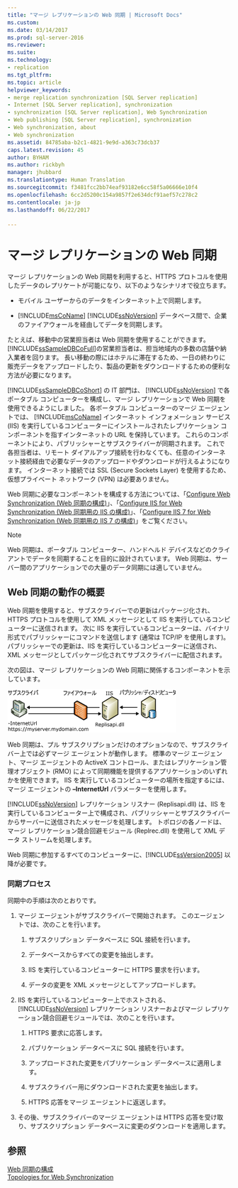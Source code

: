 ```yaml
---
title: "マージ レプリケーションの Web 同期 | Microsoft Docs"
ms.custom: 
ms.date: 03/14/2017
ms.prod: sql-server-2016
ms.reviewer: 
ms.suite: 
ms.technology:
- replication
ms.tgt_pltfrm: 
ms.topic: article
helpviewer_keywords:
- merge replication synchronization [SQL Server replication]
- Internet [SQL Server replication], synchronization
- synchronization [SQL Server replication], Web Synchronization
- Web publishing [SQL Server replication], synchronization
- Web synchronization, about
- Web synchronization
ms.assetid: 84785aba-b2c1-4821-9e9d-a363c73dcb37
caps.latest.revision: 45
author: BYHAM
ms.author: rickbyh
manager: jhubbard
ms.translationtype: Human Translation
ms.sourcegitcommit: f3481fcc2bb74eaf93182e6cc58f5a06666e10f4
ms.openlocfilehash: 6cc2d5200c154a9857f2e634dcf91aef57c278c2
ms.contentlocale: ja-jp
ms.lasthandoff: 06/22/2017

---
```

# <a name="web-synchronization-for-merge-replication"></a>マージ レプリケーションの Web 同期
  マージ レプリケーションの Web 同期を利用すると、HTTPS プロトコルを使用したデータのレプリケートが可能になり、以下のようなシナリオで役立ちます。  
  
-   モバイル ユーザーからのデータをインターネット上で同期します。  
  
-   [!INCLUDE[msCoName](../../includes/msconame-md.md)] [!INCLUDE[ssNoVersion](../../includes/ssnoversion-md.md)] データベース間で、企業のファイアウォールを経由してデータを同期します。  
  
 たとえば、移動中の営業担当者は Web 同期を使用することができます。 [!INCLUDE[ssSampleDBCoFull](../../includes/sssampledbcofull-md.md)]の営業担当者は、担当地域内の多数の店舗や納入業者を回ります。 長い移動の際にはホテルに滞在するため、一日の終わりに販売データをアップロードしたり、製品の更新をダウンロードするための便利な方法が必要になります。  
  
 [!INCLUDE[ssSampleDBCoShort](../../includes/sssampledbcoshort-md.md)] の IT 部門は、 [!INCLUDE[ssNoVersion](../../includes/ssnoversion-md.md)] で各ポータブル コンピューターを構成し、マージ レプリケーションで Web 同期を使用できるようにしました。 各ポータブル コンピューターのマージ エージェントでは、 [!INCLUDE[msCoName](../../includes/msconame-md.md)] インターネット インフォメーション サービス (IIS) を実行しているコンピューターにインストールされたレプリケーション コンポーネントを指すインターネットの URL を保持しています。 これらのコンポーネントにより、パブリッシャーとサブスクライバーが同期されます。 これで各担当者は、リモート ダイアルアップ接続を行わなくても、任意のインターネット接続経由で必要なデータのアップロードやダウンロードが行えるようになります。 インターネット接続では SSL (Secure Sockets Layer) を使用するため、仮想プライベート ネットワーク (VPN) は必要ありません。  
  
 Web 同期に必要なコンポーネントを構成する方法については、「[Configure Web Synchronization (Web 同期の構成)](../../relational-databases/replication/configure-web-synchronization.md)」、「[Configure IIS for Web Synchronization (Web 同期用の IIS の構成)](../../relational-databases/replication/configure-iis-for-web-synchronization.md)」、「[Configure IIS 7 for Web Synchronization (Web 同期用の IIS 7 の構成)](../../relational-databases/replication/configure-iis-7-for-web-synchronization.md)」をご覧ください。  
  
> [!NOTE]  
>  Web 同期は、ポータブル コンピューター、ハンドヘルド デバイスなどのクライアントでデータを同期することを目的に設計されています。 Web 同期は、サーバー間のアプリケーションでの大量のデータ同期には適していません。  
  
## <a name="overview-of-how-web-synchronization-works"></a>Web 同期の動作の概要  
 Web 同期を使用すると、サブスクライバーでの更新はパッケージ化され、HTTPS プロトコルを使用して XML メッセージとして IIS を実行しているコンピューターに送信されます。 次に IIS を実行しているコンピューターは、バイナリ形式でパブリッシャーにコマンドを送信します (通常は TCP/IP を使用します)。 パブリッシャーでの更新は、IIS を実行しているコンピューターに送信され、XML メッセージとしてパッケージ化されてサブスクライバーに配信されます。  
  
 次の図は、マージ レプリケーションの Web 同期に関係するコンポーネントを示しています。  
  
 ![Web 同期コンポーネントとデータ フロー](../../relational-databases/replication/media/web-sync01.gif "Web 同期コンポーネントとデータ フロー")  
  
 Web 同期は、プル サブスクリプションだけのオプションなので、サブスクライバー上では必ずマージ エージェントが動作します。 標準のマージ エージェント、マージ エージェントの ActiveX コントロール、またはレプリケーション管理オブジェクト (RMO) によって同期機能を提供するアプリケーションのいずれかを使用できます。 IIS を実行しているコンピューターの場所を指定するには、マージ エージェントの **–InternetUrl** パラメーターを使用します。  
  
 [!INCLUDE[ssNoVersion](../../includes/ssnoversion-md.md)] レプリケーション リスナー (Replisapi.dll) は、IIS を実行しているコンピューター上で構成され、パブリッシャーとサブスクライバーからサーバーに送信されたメッセージを処理します。 トポロジの各ノードは、マージ レプリケーション競合回避モジュール (Replrec.dll) を使用して XML データ ストリームを処理します。  
  
 Web 同期に参加するすべてのコンピューターに、[!INCLUDE[ssVersion2005](../../includes/ssversion2005-md.md)] 以降が必要です。  
  
### <a name="synchronization-process"></a>同期プロセス  
 同期中の手順は次のとおりです。  
  
1.  マージ エージェントがサブスクライバーで開始されます。 このエージェントでは、次のことを行います。  
  
    1.  サブスクリプション データベースに SQL 接続を行います。  
  
    2.  データベースからすべての変更を抽出します。  
  
    3.  IIS を実行しているコンピューターに HTTPS 要求を行います。  
  
    4.  データの変更を XML メッセージとしてアップロードします。  
  
2.  IIS を実行しているコンピューター上でホストされる、 [!INCLUDE[ssNoVersion](../../includes/ssnoversion-md.md)] レプリケーション リスナーおよびマージ レプリケーション競合回避モジュールでは、次のことを行います。  
  
    1.  HTTPS 要求に応答します。  
  
    2.  パブリケーション データベースに SQL 接続を行います。  
  
    3.  アップロードされた変更をパブリケーション データベースに適用します。  
  
    4.  サブスクライバー用にダウンロードされた変更を抽出します。  
  
    5.  HTTPS 応答をマージ エージェントに返送します。  
  
3.  その後、サブスクライバーのマージ エージェントは HTTPS 応答を受け取り、サブスクリプション データベースに変更のダウンロードを適用します。  
  
## <a name="see-also"></a>参照  
 [Web 同期の構成](../../relational-databases/replication/configure-web-synchronization.md)   
 [Topologies for Web Synchronization](../../relational-databases/replication/topologies-for-web-synchronization.md)  
  
  
